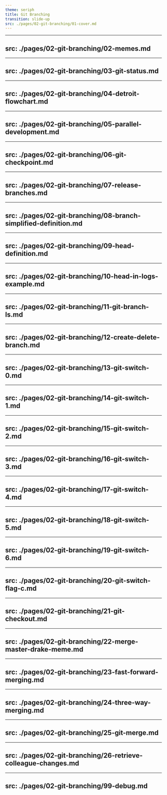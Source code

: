 ```yaml
---
theme: seriph
title: Git Branching
transition: slide-up
src: ./pages/02-git-branching/01-cover.md
---
```


---
src: ./pages/02-git-branching/02-memes.md
---

---
src: ./pages/02-git-branching/03-git-status.md
---

---
src: ./pages/02-git-branching/04-detroit-flowchart.md
---

---
src: ./pages/02-git-branching/05-parallel-development.md
---

---
src: ./pages/02-git-branching/06-git-checkpoint.md
---

---
src: ./pages/02-git-branching/07-release-branches.md
---

---
src: ./pages/02-git-branching/08-branch-simplified-definition.md
---

---
src: ./pages/02-git-branching/09-head-definition.md
---

---
src: ./pages/02-git-branching/10-head-in-logs-example.md
---

---
src: ./pages/02-git-branching/11-git-branch-ls.md
---

---
src: ./pages/02-git-branching/12-create-delete-branch.md
---

---
src: ./pages/02-git-branching/13-git-switch-0.md
---

---
src: ./pages/02-git-branching/14-git-switch-1.md
---

---
src: ./pages/02-git-branching/15-git-switch-2.md
---

---
src: ./pages/02-git-branching/16-git-switch-3.md
---

---
src: ./pages/02-git-branching/17-git-switch-4.md
---

---
src: ./pages/02-git-branching/18-git-switch-5.md
---

---
src: ./pages/02-git-branching/19-git-switch-6.md
---

---
src: ./pages/02-git-branching/20-git-switch-flag-c.md
---

---
src: ./pages/02-git-branching/21-git-checkout.md
---

---
src: ./pages/02-git-branching/22-merge-master-drake-meme.md
---

---
src: ./pages/02-git-branching/23-fast-forward-merging.md
---

---
src: ./pages/02-git-branching/24-three-way-merging.md
---

---
src: ./pages/02-git-branching/25-git-merge.md
---

---
src: ./pages/02-git-branching/26-retrieve-colleague-changes.md
---

---
src: ./pages/02-git-branching/99-debug.md
---
